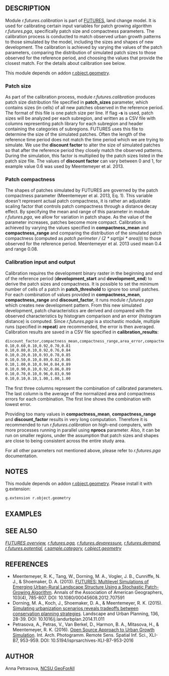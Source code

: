 ## DESCRIPTION

Module *r.futures.calibration* is part of [FUTURES](r.futures.md), land
change model. It is used for calibrating certain input variables for
patch growing algorithm *r.futures.pga*, specifically patch size and
compactness parameters. The calibration process is conducted to match
observed urban growth patterns to those simulated by the model,
including the sizes and shapes of new development. The calibration is
achieved by varying the values of the patch parameters, comparing the
distribution of simulated patch sizes to those observed for the
reference period, and choosing the values that provide the closest
match. For the details about calibration see below.

This module depends on addon [r.object.geometry](r.object.geometry.md).

### Patch size

As part of the calibration process, module *r.futures.calibration*
produces patch size distribution file specified in **patch\_sizes**
parameter, which contains sizes (in cells) of all new patches observed
in the reference period. The format of this file is one patch size per
line. If flag **-s** is used, patch sizes will be analyzed per each
subregion, and written as a CSV file with columns representing patch
library for each subregion and header containing the categories of
subregions. FUTURES uses this file to determine the size of the
simulated patches. Often the length of the reference time period does
not match the time period which we are trying to simulate. We use the
**discount factor** to alter the size of simulated patches so that after
the reference period they closely match the observed patterns. During
the simulation, this factor is multiplied by the patch sizes listed in
the patch size file. The values of **discount factor** can vary between
0 and 1, for example value 0.6 was used by Meentemeyer et al. 2013.

### Patch compactness

The shapes of patches simulated by FUTURES are governed by the patch
compactness parameter (Meentemeyer et al. 2013, Eq. 1). This variable
doesn't represent actual patch compactness, it is rather an adjustable
scaling factor that controls patch compactness through a distance decay
effect. By specifying the mean and range of this parameter in module
*r.futures.pga*, we allow for variation in patch shape. As the value of
the parameter increases, patches become more compact. Calibration is
achieved by varying the values specified in **compactness\_mean** and
**compactness\_range** and comparing the distribution of the simulated
patch compactness (computed as *patch perimeter / (2 \* sqrt(pi \*
area))*) to those observed for the reference period. Meentemeyer et al.
2013 used mean 0.4 and range 0.08.

### Calibration input and output

Calibration requires the development binary raster in the beginning and
end of the reference period (**development\_start** and
**development\_end**) to derive the patch sizes and compactness. It is
possible to set the minimum number of cells of a patch in
**patch\_threshold** to ignore too small patches. For each combination
of values provided in **compactness\_mean**, **compactness\_range** and
**discount\_factor**, it runs module *r.futures.pga* which creates new
development pattern. From this new simulated development, patch
characteristics are derived and compared with the observed
characteristics by histogram comparison and an error (histogram
distance) is computed. Since *r.futures.pga* is a stochastic module,
multiple runs (specified in **repeat**) are recommended, the error is
then averaged. Calibration results are saved in a CSV file specified in
**calibration\_results**:

```sh
discount_factor,compactness_mean,compactness_range,area_error,compactness_error,combined_error
0.10,0.60,0.10,0.92,0.70,0.81
0.10,0.80,0.10,0.92,0.76,0.84
0.10,0.20,0.10,0.93,0.78,0.85
0.10,0.50,0.10,0.89,0.82,0.86
0.10,1.00,0.10,0.94,0.84,0.89
0.10,0.90,0.10,0.92,0.86,0.89
0.10,0.70,0.10,0.96,0.83,0.90
0.10,0.10,0.10,1.00,1.00,1.00

```

The first three columns represent the combination of calibrated
parameters. The last column is the average of the normalized area and
compactness errors for each combination. The first line shows the
combination with lowest error.

Providing too many values in **compactness\_mean**,
**compactness\_range** and **discount\_factor** results in very long
computation. Therefore it is recommended to run *r.futures.calibration*
on high-end computers, with more processes running in parallel using
**nprocs** parameter. Also, it can be run on smaller regions, under the
assumption that patch sizes and shapes are close to being consistent
across the entire study area.

For all other parameters not mentioned above, please refer to
*r.futures.pga* documentation.

## NOTES

This module depends on addon [r.object.geometry](r.object.geometry.md).
Please install it with g.extension:

```sh
g.extension r.object.geometry
```

## EXAMPLES

## SEE ALSO

*[FUTURES overview](r.futures.md), [r.futures.pga](r.futures.pga.md),
[r.futures.devpressure](r.futures.devpressure.md),
[r.futures.demand](r.futures.demand.md),
[r.futures.potential](r.futures.potential.md),
[r.sample.category](r.sample.category.md),
[r.object.geometry](r.object.geometry.md)*

## REFERENCES

- Meentemeyer, R. K., Tang, W., Dorning, M. A., Vogler, J. B.,
    Cunniffe, N. J., & Shoemaker, D. A. (2013). [FUTURES: Multilevel
    Simulations of Emerging Urban-Rural Landscape Structure Using a
    Stochastic Patch-Growing
    Algorithm](https://doi.org/10.1080/00045608.2012.707591). Annals of
    the Association of American Geographers, 103(4), 785-807. DOI:
    10.1080/00045608.2012.707591
- Dorning, M. A., Koch, J., Shoemaker, D. A., & Meentemeyer, R. K.
    (2015). [Simulating urbanization scenarios reveals tradeoffs between
    conservation planning
    strategies](https://doi.org/10.1016/j.landurbplan.2014.11.011).
    Landscape and Urban Planning, 136, 28-39. DOI:
    10.1016/j.landurbplan.2014.11.011
- Petrasova, A., Petras, V., Van Berkel, D., Harmon, B. A., Mitasova,
    H., & Meentemeyer, R. K. (2016). [Open Source Approach to Urban
    Growth
    Simulation](https://isprs-archives.copernicus.org/articles/XLI-B7/953/2016/isprs-archives-XLI-B7-953-2016.pdf).
    Int. Arch. Photogramm. Remote Sens. Spatial Inf. Sci., XLI-B7,
    953-959. DOI: 10.5194/isprsarchives-XLI-B7-953-2016

## AUTHOR

Anna Petrasova, [NCSU GeoForAll](https://geospatial.ncsu.edu/geoforall/)

